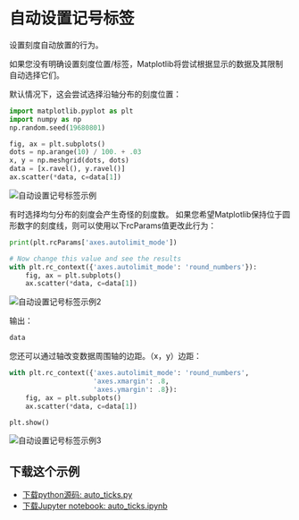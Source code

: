 # 自动设置记号标签

设置刻度自动放置的行为。

如果您没有明确设置刻度位置/标签，Matplotlib将尝试根据显示的数据及其限制自动选择它们。

默认情况下，这会尝试选择沿轴分布的刻度位置：

```python
import matplotlib.pyplot as plt
import numpy as np
np.random.seed(19680801)

fig, ax = plt.subplots()
dots = np.arange(10) / 100. + .03
x, y = np.meshgrid(dots, dots)
data = [x.ravel(), y.ravel()]
ax.scatter(*data, c=data[1])
```

![自动设置记号标签示例](https://matplotlib.org/_images/sphx_glr_auto_ticks_001.png)

有时选择均匀分布的刻度会产生奇怪的刻度数。 如果您希望Matplotlib保持位于圆形数字的刻度线，则可以使用以下rcParams值更改此行为：

```python
print(plt.rcParams['axes.autolimit_mode'])

# Now change this value and see the results
with plt.rc_context({'axes.autolimit_mode': 'round_numbers'}):
    fig, ax = plt.subplots()
    ax.scatter(*data, c=data[1])
```

![自动设置记号标签示例2](https://matplotlib.org/_images/sphx_glr_auto_ticks_002.png)

输出：

```python
data
```

您还可以通过轴改变数据周围轴的边距。（x，y）边距：

```python
with plt.rc_context({'axes.autolimit_mode': 'round_numbers',
                     'axes.xmargin': .8,
                     'axes.ymargin': .8}):
    fig, ax = plt.subplots()
    ax.scatter(*data, c=data[1])

plt.show()
```

![自动设置记号标签示例3](https://matplotlib.org/_images/sphx_glr_auto_ticks_003.png)

## 下载这个示例
            
- [下载python源码: auto_ticks.py](https://matplotlib.org/_downloads/auto_ticks.py)
- [下载Jupyter notebook: auto_ticks.ipynb](https://matplotlib.org/_downloads/auto_ticks.ipynb)